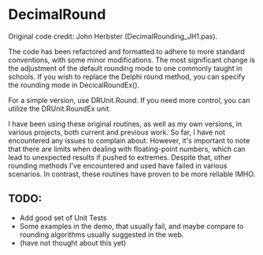 # DecimalRound

Original code credit: John Herbster (DecimalRounding_JH1.pas).

The code has been refactored and formatted to adhere to more standard conventions, with some minor modifications. The most significant change is the adjustment of the default rounding mode to one commonly taught in schools. If you wish to replace the Delphi round method, you can specify the rounding mode in DecicalRoundEx().

For a simple version, use DRUnit.Round. If you need more control, you can utilize the DRUnit.RoundEx unit.

I have been using these original routines, as well as my own versions, in various projects, both current and previous work. So far, I have not encountered any issues to complain about. However, it's important to note that there are limits when dealing with floating-point numbers, which can lead to unexpected results if pushed to extremes. Despite that, other rounding methods I've encountered and used have failed in various scenarios. In contrast, these routines have proven to be more reliable IMHO.

## TODO:
- Add good set of Unit Tests
- Some examples in the demo, that usually fail, and maybe compare to rounding algorithms usually suggested in the web.
- (have not thought about this yet)
 
